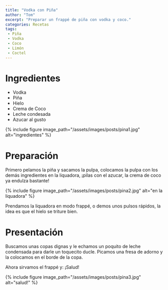 ```yaml
---
title: "Vodka con Piña"
author: "Tom"
excerpt: "Preparar un frappé de piña con vodka y coco." 
categories: Recetas
tags: 
 - Piña
 - Vodka
 - Coco
 - Limón
 - Coctel
---
```


# Ingredientes

  - Vodka
  - Piña
  - Hielo
  - Crema de Coco
  - Leche condesada
  - Azucar al gusto

{% include figure image_path="/assets/images/posts/pina1.jpg" alt="ingredientes" %} 

# Preparación

Primero pelamos la piña y sacamos la pulpa, colocamos la pulpa con los demás ingredientes en la liquadora, ¡pilas con el azucar, la crema de coco ya endulza bastante!

{% include figure image_path="/assets/images/posts/pina2.jpg" alt="en la liquadora" %} 

Prendamos la liquadora en modo frappé, o demos unos pulsos rápidos, la idea es que el hielo se triture bien.

# Presentación

Buscamos unas copas dignas y le echamos un poquito de leche condensada para darle un toquecito ducle. Picamos una fresa de adorno y la colocamos en el borde de la copa.

Ahora sirvamos el frappé y: ¡Salud!

{% include figure image_path="/assets/images/posts/pina3.jpg" alt="salud!" %} 

